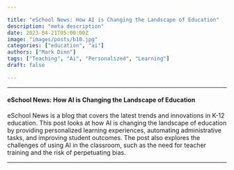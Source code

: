 ```yaml
---

title: "eSchool News: How AI is Changing the Landscape of Education"
description: "meta description"
date: 2023-04-21T05:00:00Z
image: "images/posts/b10.jpg"
categories: ["education", "ai"]
authors: ["Mark Dinn"]
tags: ["Teaching", "Ai", "Personalized", "Learning"]
draft: false

---
```


---

#### eSchool News: How AI is Changing the Landscape of Education

eSchool News is a blog that covers the latest trends and innovations in K-12 education. This post looks at how AI is changing the landscape of education by providing personalized learning experiences, automating administrative tasks, and improving student outcomes. The post also explores the challenges of using AI in the classroom, such as the need for teacher training and the risk of perpetuating bias.







---

